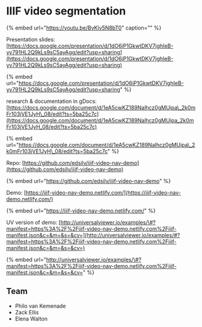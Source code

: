 # IIIF video segmentation

{% embed url="https://youtu.be/BvKlv5N8bT0" caption="" %}

Presentation slides: [https://docs.google.com/presentation/d/1dO6iP1GkwtDKV7jghIeB-yy791HL2Q9kLs9sC5ayAgg/edit?usp=sharing](https://docs.google.com/presentation/d/1dO6iP1GkwtDKV7jghIeB-yy791HL2Q9kLs9sC5ayAgg/edit?usp=sharing)

{% embed url="https://docs.google.com/presentation/d/1dO6iP1GkwtDKV7jghIeB-yy791HL2Q9kLs9sC5ayAgg/edit?usp=sharing​" %}

research & documentation in gDocs: [https://docs.google.com/document/d/1eA5cwKZ189Nalhcz0gMUipa\_2k0mFr103jVE1JyH\_08/edit?ts=5ba25c7c](https://docs.google.com/document/d/1eA5cwKZ189Nalhcz0gMUipa_2k0mFr103jVE1JyH_08/edit?ts=5ba25c7c)

{% embed url="https://docs.google.com/document/d/1eA5cwKZ189Nalhcz0gMUipa\_2k0mFr103jVE1JyH\_08/edit?ts=5ba25c7c" %}

Repo: [https://github.com/edsilv/iiif-video-nav-demo](https://github.com/edsilv/iiif-video-nav-demo)

{% embed url="https://github.com/edsilv/iiif-video-nav-demo" %}

  
Demo: [https://iiif-video-nav-demo.netlify.com/](https://iiif-video-nav-demo.netlify.com/)

{% embed url="https://iiif-video-nav-demo.netlify.com/" %}

  
UV version of demo: [http://universalviewer.io/examples/\#?manifest=https%3A%2F%2Fiiif-video-nav-demo.netlify.com%2Fiiif-manifest.json&c=&m=&s=&cv=](http://universalviewer.io/examples/#?manifest=https%3A%2F%2Fiiif-video-nav-demo.netlify.com%2Fiiif-manifest.json&c=&m=&s=&cv=)

{% embed url="http://universalviewer.io/examples/\#?manifest=https%3A%2F%2Fiiif-video-nav-demo.netlify.com%2Fiiif-manifest.json&c=&m=&s=&cv=" %}

## **Team**

* Philo van Kemenade
* Zack Ellis
* Elena Walton

